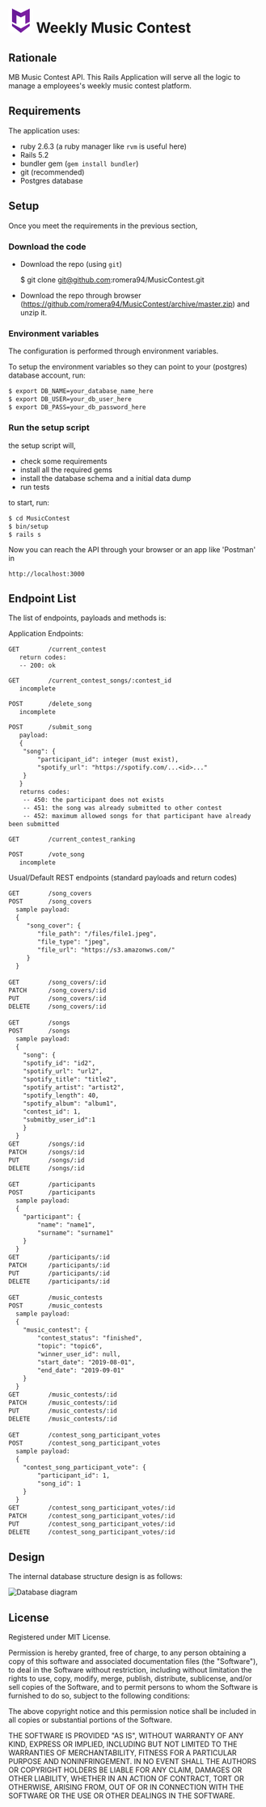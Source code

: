 # ![Logo](https://github.com/adam-p/markdown-here/raw/master/src/common/images/icon48.png "Logo") Weekly Music Contest 

## Rationale

MB Music Contest API. This Rails Application will serve all the logic to manage a employees's weekly music contest platform.

## Requirements

The application uses:

* ruby 2.6.3 (a ruby manager like `rvm` is useful here)
* Rails 5.2
* bundler gem (`gem install bundler`)
* git (recommended)
* Postgres database 

## Setup

Once you meet the requirements in the previous section, 

### Download the code

- Download the repo (using `git`)

    $ git clone git@github.com:romera94/MusicContest.git

- Download the repo through browser (https://github.com/romera94/MusicContest/archive/master.zip) and unzip it.

### Environment variables

The configuration is performed through environment variables. 

To setup the environment variables so they can point to your (postgres) database account, run:

    $ export DB_NAME=your_database_name_here
    $ export DB_USER=your_db_user_here
    $ export DB_PASS=your_db_password_here


### Run the setup script

the setup script will, 

- check some requirements 
- install all the required gems
- install the database schema and a initial data dump
- run tests

to start, run:

    $ cd MusicContest
    $ bin/setup
    $ rails s

Now you can reach the API through your browser or an app like 'Postman' in

    http://localhost:3000

## Endpoint List 

The list of endpoints, payloads and methods is:


Application Endpoints:

```
GET        /current_contest
   return codes:
   -- 200: ok
```

```
GET        /current_contest_songs/:contest_id
   incomplete
```

```
POST       /delete_song
   incomplete
```

```
POST       /submit_song
   payload:
   {
	"song": {
		"participant_id": integer (must exist),
		"spotify_url": "https://spotify.com/...<id>..."
	}
   }
   returns codes:
    -- 450: the participant does not exists
    -- 451: the song was already submitted to other contest
    -- 452: maximum allowed songs for that participant have already been submitted  

```

```
GET        /current_contest_ranking
```

```
POST       /vote_song
   incomplete
```

Usual/Default REST endpoints (standard payloads and return codes)

```
GET        /song_covers
POST       /song_covers
  sample payload:
  {
	 "song_cover": {
	 	"file_path": "/files/file1.jpeg",
	 	"file_type": "jpeg",
	 	"file_url": "https://s3.amazonws.com/"
	 }
  }

GET        /song_covers/:id
PATCH      /song_covers/:id
PUT        /song_covers/:id
DELETE     /song_covers/:id

GET        /songs
POST       /songs
  sample payload:
  {	
	"song": {
	"spotify_id": "id2", 
	"spotify_url": "url2", 
	"spotify_title": "title2",
	"spotify_artist": "artist2", 
	"spotify_length": 40, 
	"spotify_album": "album1",
	"contest_id": 1,
	"submitby_user_id":1
	}
  }
GET        /songs/:id
PATCH      /songs/:id
PUT        /songs/:id
DELETE     /songs/:id

GET        /participants
POST       /participants
  sample payload:
  {
    "participant": {
        "name": "name1",
        "surname": "surname1"
    }
  }
GET        /participants/:id
PATCH      /participants/:id
PUT        /participants/:id
DELETE     /participants/:id

GET        /music_contests
POST       /music_contests
  sample payload:
  {
    "music_contest": {
        "contest_status": "finished",
        "topic": "topic6",
        "winner_user_id": null,
        "start_date": "2019-08-01",
        "end_date": "2019-09-01"
    }
  }
GET        /music_contests/:id
PATCH      /music_contests/:id
PUT        /music_contests/:id
DELETE     /music_contests/:id

GET        /contest_song_participant_votes
POST       /contest_song_participant_votes
  sample payload:
  {  
    "contest_song_participant_vote": {
        "participant_id": 1,
        "song_id": 1
    }
  }
GET        /contest_song_participant_votes/:id
PATCH      /contest_song_participant_votes/:id
PUT        /contest_song_participant_votes/:id
DELETE     /contest_song_participant_votes/:id
```



## Design

The internal database structure design is as follows:


![Database diagram](https://raw.githubusercontent.com/romera94/MusicContest/master/docs/er_diagram.png "Database diagram")


## License

Registered under MIT License.

Permission is hereby granted, free of charge, to any person obtaining a copy of this software and associated documentation files (the "Software"), to deal in the Software without restriction, including without limitation the rights to use, copy, modify, merge, publish, distribute, sublicense, and/or sell copies of the Software, and to permit persons to whom the Software is furnished to do so, subject to the following conditions:

The above copyright notice and this permission notice shall be included in all copies or substantial portions of the Software.

THE SOFTWARE IS PROVIDED "AS IS", WITHOUT WARRANTY OF ANY KIND, EXPRESS OR IMPLIED, INCLUDING BUT NOT LIMITED TO THE WARRANTIES OF MERCHANTABILITY, FITNESS FOR A PARTICULAR PURPOSE AND NONINFRINGEMENT. IN NO EVENT SHALL THE AUTHORS OR COPYRIGHT HOLDERS BE LIABLE FOR ANY CLAIM, DAMAGES OR OTHER LIABILITY, WHETHER IN AN ACTION OF CONTRACT, TORT OR OTHERWISE, ARISING FROM, OUT OF OR IN CONNECTION WITH THE SOFTWARE OR THE USE OR OTHER DEALINGS IN THE SOFTWARE.
